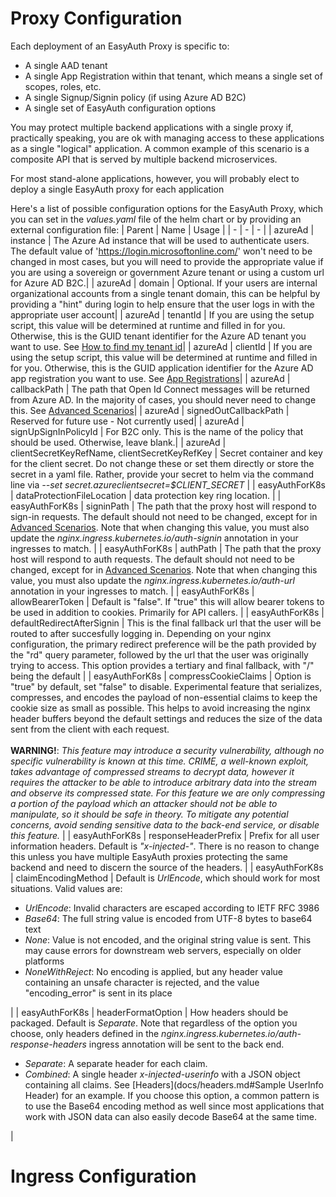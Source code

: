 # Proxy Configuration
Each deployment of an EasyAuth Proxy is specific to:
- A single AAD tenant 
- A single App Registration within that tenant, which means a single set of scopes, roles, etc.
- A single Signup/Signin policy (if using Azure AD B2C)
- A single set of EasyAuth configuration options

You may protect multiple backend applications with a single proxy if, practically speaking, you are ok with managing access to these applications as a single "logical" application.  A common example of this scenario is a composite API that is served by multiple backend microservices.

For most stand-alone applications, however, you will probably elect to deploy a single EasyAuth proxy for each application

Here's a list of possible configuration options for the EasyAuth Proxy, which you can set in the *values.yaml* file of the helm chart or by providing an external configuration file:
| Parent | Name  | Usage  |
| - | - | - |
| azureAd | instance | The Azure Ad instance that will be used to authenticate users.  The default value of 'https://login.microsoftonline.com/' won't need to be changed in most cases, but you will need to provide the appropriate value if you are using a sovereign or government Azure tenant or using a custom url for Azure AD B2C.|
| azureAd | domain | Optional.  If your users are internal organizational accounts from a single tenant domain, this can be helpful by providing a "hint" during login to help ensure that the user logs in with the appropriate user account|
| azureAd | tenantId | If you are using the setup script, this value will be determined at runtime and filled in for you.  Otherwise, this is the GUID tenant identifier for the Azure AD tenant you want to use.  See [How to find my tenant id](https://docs.microsoft.com/en-us/azure/active-directory/fundamentals/active-directory-how-to-find-tenant)|
| azureAd | clientId | If you are using the setup script, this value will be determined at runtime and filled in for you.  Otherwise, this is the GUID application identifier for the Azure AD app registration you want to use.  See [App Registrations](https://docs.microsoft.com/en-us/graph/auth-register-app-v2)|
| azureAd | callbackPath | The path that Open Id Connect messages will be returned from Azure AD.  In the majority of cases, you should never need to change this.  See [Advanced Scenarios](docs/scenarios.md)|
| azureAd | signedOutCallbackPath | Reserved for future use - Not currently used|
| azureAd | signUpSignInPolicyId | For B2C only.  This is the name of the policy that should be used.  Otherwise, leave blank.|
| azureAd | clientSecretKeyRefName, clientSecretKeyRefKey | Secret container and key for the client secret.  Do not change these or set them directly or store the secret in a yaml file.  Rather, provide your secret to helm via the command line via *--set secret.azureclientsecret=$CLIENT_SECRET*  |
| easyAuthForK8s | dataProtectionFileLocation | data protection key ring location.  |
| easyAuthForK8s | signinPath | The path that the proxy host will respond to sign-in requests.  The default should not need to be changed, except for in [Advanced Scenarios](docs/scenarios.md).  Note that when changing this value, you must also update the *nginx.ingress.kubernetes.io/auth-signin* annotation in your ingresses to match.  |
| easyAuthForK8s | authPath | The path that the proxy host will respond to auth requests.  The default should not need to be changed, except for in [Advanced Scenarios](docs/scenarios.md).  Note that when changing this value, you must also update the *nginx.ingress.kubernetes.io/auth-url* annotation in your ingresses to match.  |
| easyAuthForK8s | allowBearerToken | Default is "false".  If "true" this will allow bearer tokens to be used in addition to cookies.  Primarily for API callers. |
| easyAuthForK8s | defaultRedirectAfterSignin |  This is the final fallback url that the user will be routed to after succesfully logging in.  Depending on your nginx configuration, the primary redirect preference will be the path provided by the "rd" query parameter, followed by the url that the user was originally trying to access.  This option provides a tertiary and final fallback, with "/" being the default |
| easyAuthForK8s | compressCookieClaims | Option is "true" by default, set "false" to disable. Experimental feature that serializes, compresses, and encodes the payload of non-essential claims to keep the cookie size as small as possible.  This helps to avoid increasing the nginx header buffers beyond the default settings and reduces the size of the data sent from the client with each request. <br/><br/>**WARNING!**: *This feature may introduce a security vulnerability, although no specific vulnerability is known at this time.  CRIME, a well-known exploit, takes advantage of compressed streams to decrypt data, however it requires the attacker to be able to introduce arbitrary data into the stream and observe its compressed state.  For this feature we are only compressing a portion of the payload which an attacker should not be able to manipulate, so it should be safe in theory.  To mitigate any potential concerns, avoid sending sensitive data to the back-end service, or disable this feature.*  |
| easyAuthForK8s | responseHeaderPrefix | Prefix for all user information headers.  Default is *"x-injected-"*.  There is no reason to change this unless you have multiple EasyAuth proxies protecting the same backend and need to discern the source of the headers.  |
| easyAuthForK8s | claimEncodingMethod | Default is *UrlEncode*, which should work for most situations.  Valid values are: <ul><li>*UrlEncode*: Invalid characters are escaped according to IETF RFC 3986</li><li>*Base64*: The full string value is encoded from UTF-8 bytes to base64 text</li><li>*None*: Value is not encoded, and the original string value is sent. This may cause errors for downstream web servers, especially on older platforms</li><li>*NoneWithReject*: No encoding is applied, but any header value containing an unsafe character is rejected, and the value "encoding_error" is sent in its place</li></ul> |
| easyAuthForK8s | headerFormatOption | How headers should be packaged.  Default is *Separate*. Note that regardless of the option you choose, only headers defined in the *nginx.ingress.kubernetes.io/auth-response-headers* ingress annotation will be sent to the back end.<ul><li>*Separate*: A separate header for each claim.</li><li>*Combined*: A single header *x-injected-userinfo* with a JSON object containing all claims.  See [Headers](docs/headers.md#Sample UserInfo Header) for an example.  If you choose this option, a common pattern is to use the Base64 encoding method as well since most applications that work with JSON data can also easily decode Base64 at the same time. </li></ul>|
# Ingress Configuration